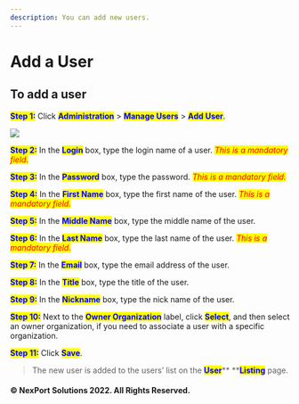 ```yaml
---
description: You can add new users.
---
```


# Add a User

## **To add a user**

<mark style="color:blue;">**Step 1:**</mark> Click <mark style="color:blue;">**Administration**</mark> > <mark style="color:blue;">**Manage Users**</mark> > <mark style="color:blue;">**Add User**</mark>.

![](<../../../.gitbook/assets/add\_usere621 (1).png>)

<mark style="color:blue;">**Step 2:**</mark> In the <mark style="color:blue;">**Login**</mark> box, type the login name of a user. _<mark style="color:red;background-color:yellow;">This is a mandatory field.</mark>_

<mark style="color:blue;">**Step 3:**</mark> In the <mark style="color:blue;">**Password**</mark> box, type the password. _<mark style="color:red;background-color:yellow;">This is a mandatory field.</mark>_

<mark style="color:blue;">**Step 4:**</mark> In the <mark style="color:blue;">**First Name**</mark> box, type the first name of the user. _<mark style="color:red;background-color:yellow;">This is a mandatory field.</mark>_

<mark style="color:blue;">**Step 5:**</mark> In the <mark style="color:blue;">**Middle Name**</mark> box, type the middle name of the user.

<mark style="color:blue;">**Step 6:**</mark> In the <mark style="color:blue;">**Last Name**</mark> box, type the last name of the user. _<mark style="color:red;background-color:yellow;">This is a mandatory field.</mark>_

<mark style="color:blue;">**Step 7:**</mark> In the <mark style="color:blue;">**Email**</mark> box, type the email address of the user.

<mark style="color:blue;">**Step 8:**</mark> In the <mark style="color:blue;">**Title**</mark> box, type the title of the user.

<mark style="color:blue;">**Step 9:**</mark> In the <mark style="color:blue;">**Nickname**</mark> box, type the nick name of the user.

<mark style="color:blue;">**Step 10:**</mark> Next to the <mark style="color:blue;">**Owner Organization**</mark> label, click <mark style="color:blue;">**Select**</mark>, and then select an owner organization, if you need to associate a user with a specific organization.

<mark style="color:blue;">**Step 11:**</mark> Click <mark style="color:blue;">**Save**</mark>.

> The new user is added to the users’ list on the <mark style="color:blue;">**User**</mark>\*\* \*\*<mark style="color:blue;">**Listing**</mark> page.

#### © NexPort Solutions 2022. All Rights Reserved.
